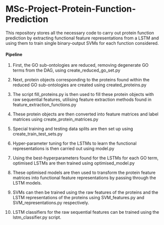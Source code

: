 # MSc-Project-Protein-Function-Prediction

This repository stores all the necessary code to carry out protein function prediction by extracting functional feature representations from a LSTM and using them to train single binary-output SVMs for each function considered.

#### Pipeline

1. First, the GO sub-ontologies are reduced, removing degenerate GO terms from the DAG, using create_reduced_go_set.py

2. Next, protein objects corresponding to the proteins found within the reduced GO sub-ontologies are created using created_proteins.py

3. The script fill_proteins.py is then used to fill these protein objects with raw sequential features, utilising feature extraction methods found in feature_extraction_functions.py

4. These protein objects are then converted into feature matrices and label matrices using create_protein_matrices.py

5. Special training and testing data splits are then set up using create_train_test_sets.py 

6. Hyper-parameter tuning for the LSTMs to learn the functional representations is then carried out using model.py

7. Using the best-hyperparameters found for the LSTMs for each GO term, optimised LSTMs are then trained using optimised_model.py

8. These optimised models are then used to transform the protein feature matrices into functional feature representations by passing through the LSTM models.

9. SVMs can then be trained using the raw features of the proteins and the LSTM representations of the proteins using SVM_features.py and SVM_representations.py respectively.

10. LSTM classifiers for the raw sequential features can be trained using the lstm_classifier.py script.
